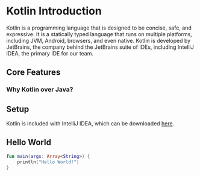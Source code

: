 # Kotlin Introduction

Kotlin is a programming language that is designed to be concise, safe, and expressive. It is a statically typed language that runs on multiple platforms, including JVM, Android, browsers, and even native. Kotlin is developed by JetBrains, the company behind the JetBrains suite of IDEs, including IntelliJ IDEA, the primary IDE for our team.

## Core Features

### Why Kotlin over Java?

## Setup
Kotlin is included with IntelliJ IDEA, which can be downloaded [here](https://www.jetbrains.com/idea/download/).

## Hello World
```kotlin
fun main(args: Array<String>) {
    println("Hello World!")
}
```